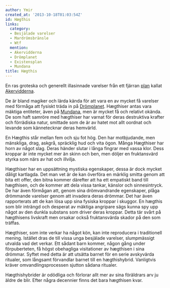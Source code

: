 ```yaml
---
author: Ymir
created_at: '2013-10-18T01:03:54Z'
id: Hægthis
links:
  category:
  - Besjälade varelser
  - Mardrömsbränsle
  - Wtf
  mention:
  - Akervidderna
  - Drömplanet
  - Existensplan
  - Mundana
title: Hægthis
---
```


En ras groteska och generellt illasinnade varelser från ett fjärran [plan] kallat [Akervidderna].

De är bland magiker och lärda kända för att vara en av mycket få varelser med förmåga att fysiskt
träda in på [Drömplanet]. Hægthiser antas vara mäktiga entiteter, även på [Mundana], men är mycket
få och relativt okända. De som haft samröre med hægthiser har varnat för deras destruktiva krafter
och förrädiska natur, smittade som de är av hatet mot allt oordnat och levande som kännetecknar
deras hemvärld.

En Hægthis står mellan fem och sju fot hög. Den har motbjudande, men mänskliga, drag, askgrå,
spräcklig hud och vita ögon. Många Hægthiser har horn av något slag. Deras händer slutar i långa
fingrar med vassa klor. Dess kroppar är inte mycket mer än skinn och ben, men döljer en fruktansvärd
styrka som närs av hat och illvilja.

Hægthiser har en uppsättning mystiska egenskaper, dessa är dock mycket dåligt kartlagda. Det man vet
är de kan överföra en märklig smitta genom att bita ett offer, den bitna kommer därefter att ha ett
empatiskt band till hægthisen, och de kommer att dela vissa tankar, känslor och sinnesintryck. De
har även förmågan att, genom sina drömvandrande egenskaper, plåga drömmande varelser genom att
invadera deras drömmar. Det har även rapporterats att de kan lösa upp sina fysiska kroppar i
skuggor. En hægthis som blir inträngd och desperat av mäktiga angripare sägs kunna spy upp något av
den dunkla substans som driver deras kroppar. Detta tär svårt på hægthisens livskraft men orsakar
också fruktansvärda skador på den som träffas.

Hægthiser, som inte verkar ha något kön, kan inte reproducera i traditionell mening. Istället dras
de till vissa unga besjälade varelser, slumpmässigt utvalda vad det verkar. Ett sådant barn kommer,
någon gång under förpuberteten, få högst obehagliga visitationer av hægthisen i sina drömmar. Syftet
med detta är att utsätta barnet för en serie avskyvärda ritualer, som långsamt förvandlar barnet
till en hægthishybrid. Vanligtvis kräver omvandlingsprocessen sjutton sådana ritualer.

Hægthishybrider är odödliga och förlorar allt mer av sina föräldrars arv ju äldre de blir. Efter
några decennier finns det bara hægthisen kvar.

  [plan]: Existensplan
  [Akervidderna]: Akervidderna
  [Drömplanet]: Drömplanet
  [Mundana]: Mundana